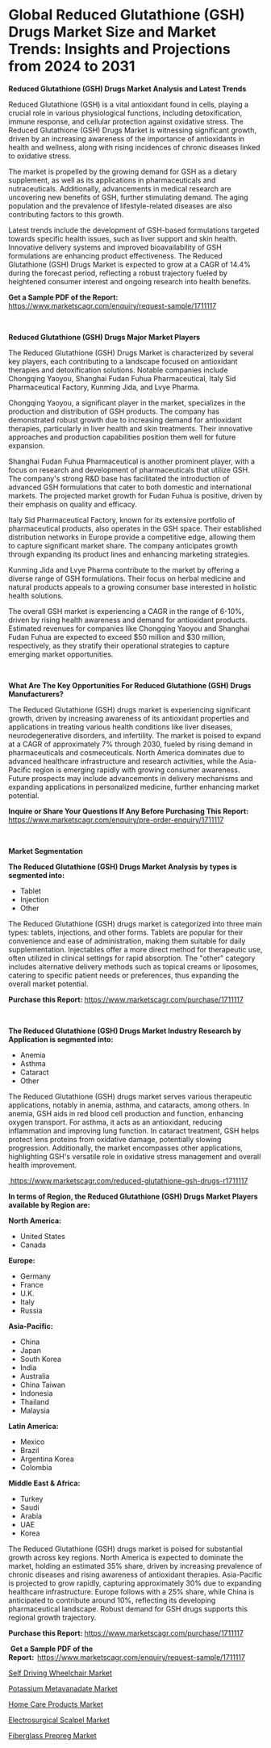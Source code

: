 <p><h1>Global Reduced Glutathione (GSH) Drugs Market Size and Market Trends: Insights and Projections from 2024 to 2031</h1></p><p><strong>Reduced Glutathione (GSH) Drugs Market Analysis and Latest Trends</strong></p>
<p><p>Reduced Glutathione (GSH) is a vital antioxidant found in cells, playing a crucial role in various physiological functions, including detoxification, immune response, and cellular protection against oxidative stress. The Reduced Glutathione (GSH) Drugs Market is witnessing significant growth, driven by an increasing awareness of the importance of antioxidants in health and wellness, along with rising incidences of chronic diseases linked to oxidative stress.</p><p>The market is propelled by the growing demand for GSH as a dietary supplement, as well as its applications in pharmaceuticals and nutraceuticals. Additionally, advancements in medical research are uncovering new benefits of GSH, further stimulating demand. The aging population and the prevalence of lifestyle-related diseases are also contributing factors to this growth.</p><p>Latest trends include the development of GSH-based formulations targeted towards specific health issues, such as liver support and skin health. Innovative delivery systems and improved bioavailability of GSH formulations are enhancing product effectiveness. The Reduced Glutathione (GSH) Drugs Market is expected to grow at a CAGR of 14.4% during the forecast period, reflecting a robust trajectory fueled by heightened consumer interest and ongoing research into health benefits.</p></p>
<p><strong>Get a Sample PDF of the Report:&nbsp;</strong> <a href="https://www.marketscagr.com/enquiry/request-sample/1711117?utm_campaign=1684&utm_medium=2&utm_source=Github&utm_content=ia&utm_term=22102024&utm_id=reduced-glutathione-gsh-drugs">https://www.marketscagr.com/enquiry/request-sample/1711117</a></p>
<p>&nbsp;</p>
<p><strong>Reduced Glutathione (GSH) Drugs Major Market Players</strong></p>
<p><p>The Reduced Glutathione (GSH) Drugs Market is characterized by several key players, each contributing to a landscape focused on antioxidant therapies and detoxification solutions. Notable companies include Chongqing Yaoyou, Shanghai Fudan Fuhua Pharmaceutical, Italy Sid Pharmaceutical Factory, Kunming Jida, and Lvye Pharma.</p><p>Chongqing Yaoyou, a significant player in the market, specializes in the production and distribution of GSH products. The company has demonstrated robust growth due to increasing demand for antioxidant therapies, particularly in liver health and skin treatments. Their innovative approaches and production capabilities position them well for future expansion.</p><p>Shanghai Fudan Fuhua Pharmaceutical is another prominent player, with a focus on research and development of pharmaceuticals that utilize GSH. The company's strong R&D base has facilitated the introduction of advanced GSH formulations that cater to both domestic and international markets. The projected market growth for Fudan Fuhua is positive, driven by their emphasis on quality and efficacy.</p><p>Italy Sid Pharmaceutical Factory, known for its extensive portfolio of pharmaceutical products, also operates in the GSH space. Their established distribution networks in Europe provide a competitive edge, allowing them to capture significant market share. The company anticipates growth through expanding its product lines and enhancing marketing strategies.</p><p>Kunming Jida and Lvye Pharma contribute to the market by offering a diverse range of GSH formulations. Their focus on herbal medicine and natural products appeals to a growing consumer base interested in holistic health solutions.</p><p>The overall GSH market is experiencing a CAGR in the range of 6-10%, driven by rising health awareness and demand for antioxidant products. Estimated revenues for companies like Chongqing Yaoyou and Shanghai Fudan Fuhua are expected to exceed $50 million and $30 million, respectively, as they stratify their operational strategies to capture emerging market opportunities.</p></p>
<p>&nbsp;</p>
<p><strong>What Are The Key Opportunities For Reduced Glutathione (GSH) Drugs Manufacturers?</strong></p>
<p><p>The Reduced Glutathione (GSH) drugs market is experiencing significant growth, driven by increasing awareness of its antioxidant properties and applications in treating various health conditions like liver diseases, neurodegenerative disorders, and infertility. The market is poised to expand at a CAGR of approximately 7% through 2030, fueled by rising demand in pharmaceuticals and cosmeceuticals. North America dominates due to advanced healthcare infrastructure and research activities, while the Asia-Pacific region is emerging rapidly with growing consumer awareness. Future prospects may include advancements in delivery mechanisms and expanding applications in personalized medicine, further enhancing market potential.</p></p>
<p><strong>Inquire or Share Your Questions If Any Before Purchasing This Report:</strong> <a href="https://www.marketscagr.com/enquiry/pre-order-enquiry/1711117?utm_campaign=1684&utm_medium=2&utm_source=Github&utm_content=ia&utm_term=22102024&utm_id=reduced-glutathione-gsh-drugs">https://www.marketscagr.com/enquiry/pre-order-enquiry/1711117</a></p>
<p>&nbsp;</p>
<p><strong>Market Segmentation</strong></p>
<p><strong>The Reduced Glutathione (GSH) Drugs Market Analysis by types is segmented into:</strong></p>
<p><ul><li>Tablet</li><li>Injection</li><li>Other</li></ul></p>
<p><p>The Reduced Glutathione (GSH) drugs market is categorized into three main types: tablets, injections, and other forms. Tablets are popular for their convenience and ease of administration, making them suitable for daily supplementation. Injectables offer a more direct method for therapeutic use, often utilized in clinical settings for rapid absorption. The "other" category includes alternative delivery methods such as topical creams or liposomes, catering to specific patient needs or preferences, thus expanding the overall market potential.</p></p>
<p><strong>Purchase this Report:&nbsp;</strong><a href="https://www.marketscagr.com/purchase/1711117?utm_campaign=1684&utm_medium=2&utm_source=Github&utm_content=ia&utm_term=22102024&utm_id=reduced-glutathione-gsh-drugs">https://www.marketscagr.com/purchase/1711117</a></p>
<p>&nbsp;</p>
<p><strong>The Reduced Glutathione (GSH) Drugs Market Industry Research by Application is segmented into:</strong></p>
<p><ul><li>Anemia</li><li>Asthma</li><li>Cataract</li><li>Other</li></ul></p>
<p><p>The Reduced Glutathione (GSH) drugs market serves various therapeutic applications, notably in anemia, asthma, and cataracts, among others. In anemia, GSH aids in red blood cell production and function, enhancing oxygen transport. For asthma, it acts as an antioxidant, reducing inflammation and improving lung function. In cataract treatment, GSH helps protect lens proteins from oxidative damage, potentially slowing progression. Additionally, the market encompasses other applications, highlighting GSH's versatile role in oxidative stress management and overall health improvement.</p></p>
<p><a href="https://www.marketscagr.com/reduced-glutathione-gsh-drugs-r1711117?utm_campaign=1684&utm_medium=2&utm_source=Github&utm_content=ia&utm_term=22102024&utm_id=reduced-glutathione-gsh-drugs">&nbsp;https://www.marketscagr.com/reduced-glutathione-gsh-drugs-r1711117</a></p>
<p><strong>In terms of Region, the Reduced Glutathione (GSH) Drugs Market Players available by Region are:</strong></p>
<p>
    <p> <strong> North America: </strong>
        <ul>
            <li>United States</li>
            <li>Canada</li>
        </ul>
        </p> 
    <p> <strong> Europe: </strong>
        <ul>
            <li>Germany</li>
            <li>France</li>
            <li>U.K.</li>
            <li>Italy</li>
            <li>Russia</li>
        </ul>
        </p> 
    <p> <strong> Asia-Pacific: </strong>
        <ul>
            <li>China</li>
            <li>Japan</li>
            <li>South Korea</li>
            <li>India</li>
            <li>Australia</li>
            <li>China Taiwan</li>
            <li>Indonesia</li>
            <li>Thailand</li>
            <li>Malaysia</li>
        </ul>
        </p> 
    <p> <strong> Latin America: </strong>
        <ul>
            <li>Mexico</li>
            <li>Brazil</li>
            <li>Argentina Korea</li>
            <li>Colombia</li>
        </ul>
        </p> 
    <p> <strong> Middle East & Africa: </strong>
        <ul>
            <li>Turkey</li>
            <li>Saudi</li>
            <li>Arabia</li>
            <li>UAE</li>
            <li>Korea</li>
        </ul>
    </p>
    </p>
<p><p>The Reduced Glutathione (GSH) drugs market is poised for substantial growth across key regions. North America is expected to dominate the market, holding an estimated 35% share, driven by increasing prevalence of chronic diseases and rising awareness of antioxidant therapies. Asia-Pacific is projected to grow rapidly, capturing approximately 30% due to expanding healthcare infrastructure. Europe follows with a 25% share, while China is anticipated to contribute around 10%, reflecting its developing pharmaceutical landscape. Robust demand for GSH drugs supports this regional growth trajectory.</p></p>
<p><strong>Purchase this Report: </strong><a href="https://www.marketscagr.com/purchase/1711117?utm_campaign=1684&utm_medium=2&utm_source=Github&utm_content=ia&utm_term=22102024&utm_id=reduced-glutathione-gsh-drugs">https://www.marketscagr.com/purchase/1711117</a></p>
<p>&nbsp;<strong>Get a Sample PDF of the Report:&nbsp;&nbsp;</strong><a href="https://www.marketscagr.com/enquiry/request-sample/1711117?utm_campaign=1684&utm_medium=2&utm_source=Github&utm_content=ia&utm_term=22102024&utm_id=reduced-glutathione-gsh-drugs">https://www.marketscagr.com/enquiry/request-sample/1711117</a></p>
<p><strong></strong></p>
<p><p><a href="https://www.linkedin.com/pulse/self-driving-wheelchair-market-global-regional-analysis-lpvdc?utm_campaign=1684&utm_medium=2&utm_source=Github&utm_content=ia&utm_term=22102024&utm_id=reduced-glutathione-gsh-drugs">Self Driving Wheelchair Market</a></p><p><a href="https://www.linkedin.com/pulse/unveiling-market-trends-global-potassium-metavanadate-growth-hiklc?utm_campaign=1684&utm_medium=2&utm_source=Github&utm_content=ia&utm_term=22102024&utm_id=reduced-glutathione-gsh-drugs">Potassium Metavanadate Market</a></p><p><a href="https://www.linkedin.com/pulse/home-care-products-market-forecasts-trends-impact-analysis-2024-unasc?utm_campaign=1684&utm_medium=2&utm_source=Github&utm_content=ia&utm_term=22102024&utm_id=reduced-glutathione-gsh-drugs">Home Care Products Market</a></p><p><a href="https://www.linkedin.com/pulse/global-electrosurgical-scalpel-market-exploring-share-trends-iwkmc?utm_campaign=1684&utm_medium=2&utm_source=Github&utm_content=ia&utm_term=22102024&utm_id=reduced-glutathione-gsh-drugs">Electrosurgical Scalpel Market</a></p><p><a href="https://github.com/gailasejs/Market-Research-Report-List-1/blob/main/fiberglass-prepreg-market.md?utm_campaign=1684&utm_medium=2&utm_source=Github&utm_content=ia&utm_term=22102024&utm_id=reduced-glutathione-gsh-drugs">Fiberglass Prepreg Market</a></p></p>